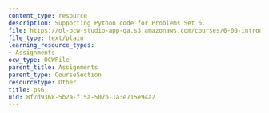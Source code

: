 ```yaml
---
content_type: resource
description: Supporting Python code for Problems Set 6.
file: https://ol-ocw-studio-app-qa.s3.amazonaws.com/courses/6-00-introduction-to-computer-science-and-programming-fall-2008/8f7d93685b2af15a507b1a3e715e94a2_ps6.py
file_type: text/plain
learning_resource_types:
- Assignments
ocw_type: OCWFile
parent_title: Assignments
parent_type: CourseSection
resourcetype: Other
title: ps6
uid: 8f7d9368-5b2a-f15a-507b-1a3e715e94a2
---
```

